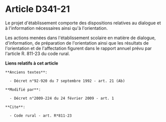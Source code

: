 # Article D341-21

Le projet d'établissement comporte des dispositions relatives au dialogue et à l'information nécessaires ainsi qu'à
l'orientation. 

Les actions menées dans l'établissement scolaire en matière de dialogue, d'information, de préparation de l'orientation ainsi
que les résultats de l'orientation et de l'affectation figurent dans le rapport annuel prévu par l'article R. 811-23 du code
rural.

**Liens relatifs à cet article**

	**Anciens textes**:

	  - Décret n°92-920 du 7 septembre 1992 - art. 21 (Ab)

	**Modifié par**:

	  - Décret n°2009-224 du 24 février 2009 - art. 1

	**Cite**:

	  - Code rural - art. R*811-23
